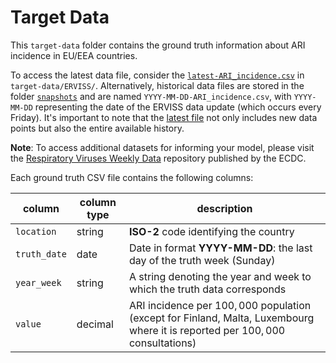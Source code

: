 # Target Data

This `target-data` folder contains the ground truth information about ARI incidence in EU/EEA countries.

To access the latest data file, consider the [`latest-ARI_incidence.csv`](https://github.com/european-modelling-hubs/ari-forecast-hub/blob/main/target-data/ERVISS/latest-ARI_incidence.csv) in `target-data/ERVISS/`. Alternatively, historical data files are stored in the folder [`snapshots`](https://github.com/european-modelling-hubs/ari-forecast-hub/tree/main/target-data/ERVISS/snapshots) and are named `YYYY-MM-DD-ARI_incidence.csv`, with `YYYY-MM-DD` representing the date of the ERVISS data update (which occurs every Friday). It's important to note that the [latest file](https://github.com/european-modelling-hubs/flu-forecast-hub/blob/main/target-data/ERVISS/latest-ARI_incidence.csv) not only includes new data points but also the entire available history.

**Note**: To access additional datasets for informing your model, please visit the [Respiratory Viruses Weekly Data](https://github.com/EU-ECDC/Respiratory_viruses_weekly_data/tree/main) repository published by the ECDC.

Each ground truth CSV file contains the following columns:

| column | column type | description |
| -------- | -------- | ------- |
| `location` | string | **ISO-2** code identifying the country |
| `truth_date` | date | Date in format **YYYY-MM-DD**: the last day of the truth week (Sunday)|
| `year_week` | string | A string denoting the year and week to which the truth data corresponds |
| `value ` | decimal | ARI incidence per $100,000$ population (except for Finland, Malta, Luxembourg where it is reported per $100,000$ consultations)|
